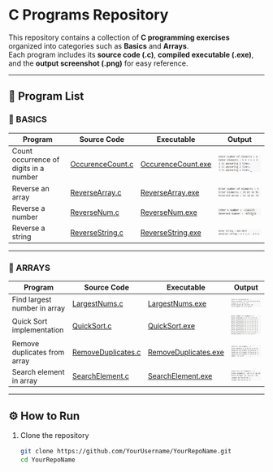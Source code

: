 # C Programs Repository  

This repository contains a collection of **C programming exercises** organized into categories such as **Basics** and **Arrays**.  
Each program includes its **source code (.c)**, **compiled executable (.exe)**, and the **output screenshot (.png)** for easy reference.  

---

## 📝 Program List  

### 🔹 BASICS  
| Program | Source Code | Executable | Output |
|---------|-------------|------------|--------|
| Count occurrence of digits in a number | [OccurenceCount.c](./BASICS/OccurenceCount.c) | [OccurenceCount.exe](./BASICS/OccurenceCount.exe) | ![Output](./BASICS/OUTPUTS/OccurenceCount.png) |
| Reverse an array | [ReverseArray.c](./BASICS/ReverseArray.c) | [ReverseArray.exe](./BASICS/ReverseArray.exe) | ![Output](./BASICS/OUTPUTS/ReverseArray.png) |
| Reverse a number | [ReverseNum.c](./BASICS/ReverseNum.c) | [ReverseNum.exe](./BASICS/ReverseNum.exe) | ![Output](./BASICS/OUTPUTS/ReverseNum.png) |
| Reverse a string | [ReverseString.c](./BASICS/ReverseString.c) | [ReverseString.exe](./BASICS/ReverseString.exe) | ![Output](./BASICS/OUTPUTS/ReverseString.png) |

---

### 🔹 ARRAYS  
| Program | Source Code | Executable | Output |
|---------|-------------|------------|--------|
| Find largest number in array | [LargestNums.c](./ARRAYS/LargestNums.c) | [LargestNums.exe](./ARRAYS/LargestNums.exe) | ![Output](./ARRAYS/OUTPUTS/LargestNums.png) |
| Quick Sort implementation | [QuickSort.c](./ARRAYS/QuickSort.c) | [QuickSort.exe](./ARRAYS/QuickSort.exe) | ![Output](./ARRAYS/OUTPUTS/QuickSort.png) |
| Remove duplicates from array | [RemoveDuplicates.c](./ARRAYS/RemoveDuplicates.c) | [RemoveDuplicates.exe](./ARRAYS/RemoveDuplicates.exe) | ![Output](./ARRAYS/OUTPUTS/RemoveDuplicates.png) |
| Search element in array | [SearchElement.c](./ARRAYS/SearchElement.c) | [SearchElement.exe](./ARRAYS/SearchElement.exe) | ![Output](./ARRAYS/OUTPUTS/SearchElement.png) |

---

## ⚙️ How to Run  

1. Clone the repository  
   ```bash
   git clone https://github.com/YourUsername/YourRepoName.git
   cd YourRepoName
